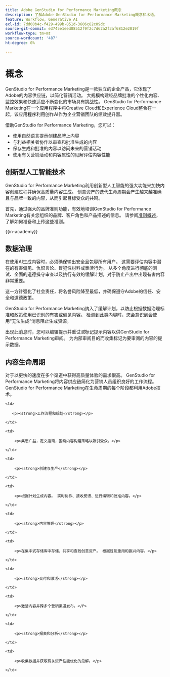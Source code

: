```yaml
---
title: Adobe GenStudio for Performance Marketing概念
description: 了解Adobe GenStudio for Performance Marketing概念和术语。
feature: Workflow, Generative AI
exl-id: 7dd00b4c-f429-499b-851d-3606c82c09dc
source-git-commit: e3745e1eed08512f9f2c7d62a2f3af6812e2019f
workflow-type: tm+mt
source-wordcount: '487'
ht-degree: 0%

---
```


# 概念

GenStudio for Performance Marketing是一款独立的企业产品，它体现了Adobe的内容供应链，以简化营销活动。 大规模构建经品牌批准的个性化内容、监控效果和快速适应不断变化的市场具有挑战性。 GenStudio for Performance Marketing在一个应用程序中将Creative Cloud和Experience Cloud整合在一起，该应用程序利用创作AI作为企业营销团队的绩效提升器。

借助GenStudio for Performance Marketing，您可以：

* 使用自然语言提示创建品牌上内容
* 与利益相关者协作以审查和批准生成的内容
* 保存生成和批准的内容以访问未来的营销活动
* 使用有关营销活动和内容属性的见解评估内容性能

## 创新型人工智能技术

GenStudio for Performance Marketing利用创新型人工智能的强大功能来加快内容创建过程并确保高质量内容生成。 创意资产的迭代生命周期会产生越来越准确且与品牌一致的内容，从而引起目标受众的共鸣。

首先，通过强大的品牌准则功能，有效地培训GenStudio for Performance Marketing有关您组织的品牌、客户角色和产品描述的信息。 请参阅[准则概述](../user-guide/guidelines/overview.md)，了解如何准备和上传这些准则。

{{in-academy}}

## 数据治理

在使用AI生成内容时，必须确保输出安全且包容所有用户。 这需要评估内容中潜在的有害偏见、仇恨言论、冒犯性材料或亵渎行为。 从多个角度进行彻底的测试、全面的道德操守审查以及执行有效的缓解计划，对于防止产出中出现有害内容非常重要。

这一方针强化了社会责任，将名誉风险降至最低，并确保遵守Adobe的信任、安全和道德政策。

GenStudio for Performance Marketing纳入了缓解计划，以防止根据数据治理标准和政策使用已识别的有害或偏见内容。 检测到此类内容时，您会意识到会使用“无法生成”消息阻止生成资源。

出现此消息时，您可以编辑提示并重试&#x200B;_或_&#x200B;标记提示内容以供GenStudio for Performance Marketing审阅。 为内部审阅目的而收集标记为要审阅的内容的提示数据。

## 内容生命周期

对于以更快的速度在多个渠道中获得高质量体验的需求很高。 GenStudio for Performance Marketing将内容供应链简化为营销人员组织良好的工作流程。 GenStudio for Performance Marketing在生命周期的每个阶段都利用Adobe技术。

<table style="table-layout:auto">

<tr style="border: 0;">

    <td>

       <p><strong>工作流程和规划</strong></p>

    </td>

    <td>

        <p>集思广益，定义指南，围绕内容构建策略以吸引受众。</p>

    </td>

</tr>

<tr style="border: 0;">

    <td>

        <p><strong>创建与生产</strong></p>

    </td>

    <td>

        <p>根据计划生成内容。 实时协作、接收反馈、进行编辑和批准内容。</p>

    </td>

</tr>

<tr style="border: 0;">

    <td>

        <p><strong>内容管理</strong></p>

    </td>

    <td>

        <p>在集中式存储库中存储、共享和查找创意资产。 根据性能重用和振兴内容。</p>

    </td>

</tr>

<tr style="border: 0;">

    <td>

        <p><strong>交付和激活</strong></p>

    </td>

    <td>

        <p>激活内容并跨多个营销渠道发布。</P>

    </td>

</tr>

<tr style="border: 0;">

    <td>

        <p><strong>报表和分析</strong></p>

    </td>

    <td>

        <p>收集数据并获取有关资产性能优化的见解。</p>

    </td>

</tr>

</table>
